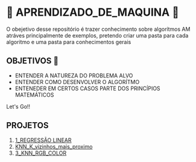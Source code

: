 # 🤖 APRENDIZADO_DE_MAQUINA 🤖
O obejetivo desse repositório é trazer conhecimento sobre algorítmos AM atráves principalmente de exemplos, pretendo criar uma pasta para cada algoritmo e uma pasta para conhecimentos gerais

## OBJETIVOS 🎯

* ENTENDER A NATUREZA DO PROBLEMA ALVO 
* ENTENDER COMO DESENVOLVER O ALGORÍTMO
* ENTENEDER EM CERTOS CASOS PARTE DOS PRINCÍPIOS MATEMÁTICOS

Let's Go!!

## PROJETOS 
1. [1_REGRESSÃO LINEAR](https://github.com/well1ngt0nso/APRENDIZADO_DE_MAQUINA/tree/main/1-REGRESSAO_LINEAR#regress%C3%A3o-linear)
2. [KNN_K_vizinhos_mais_proximo](https://github.com/well1ngt0nso/APRENDIZADO_DE_MAQUINA/tree/main/KNN_K_vizinhos_mais_proximo#knn---k-nearest-neighbors-ou-k-vizinhos-mais-pr%C3%B3ximo)
3. [3_KNN_RGB_COLOR]()



  
